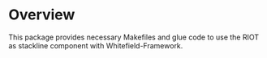 # Overview

This package provides necessary Makefiles and glue code to use the RIOT as 
stackline component with Whitefield-Framework.

